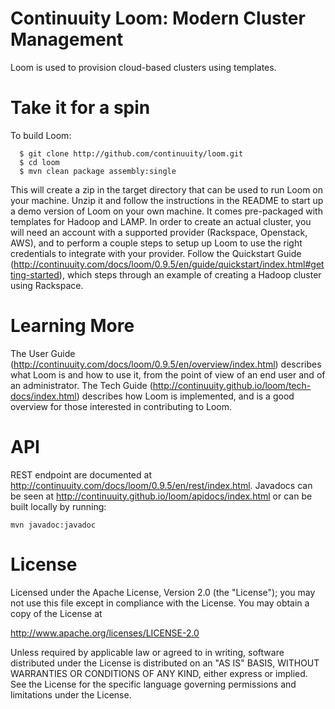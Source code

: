 Continuuity Loom: Modern Cluster Management
================
Loom is used to provision cloud-based clusters using templates.

Take it for a spin
==================
To build Loom:

```
  $ git clone http://github.com/continuuity/loom.git
  $ cd loom
  $ mvn clean package assembly:single
```

This will create a zip in the target directory that can be used to run Loom on your machine. Unzip it 
and follow the instructions in the README to start up a demo version of Loom on your own machine. It 
comes pre-packaged with templates for Hadoop and LAMP. In order to create an actual 
cluster, you will need an account with a supported provider (Rackspace, Openstack, AWS), and to perform 
a couple steps to setup up Loom to use the right credentials to integrate with your provider. Follow 
the Quickstart Guide (http://continuuity.com/docs/loom/0.9.5/en/guide/quickstart/index.html#getting-started),
which steps through an example of creating a Hadoop cluster using Rackspace.

Learning More
=============
The User Guide (http://continuuity.com/docs/loom/0.9.5/en/overview/index.html) describes what Loom is and how
to use it, from the point of view of an end user and of an administrator. The Tech Guide 
(http://continuuity.github.io/loom/tech-docs/index.html) describes how Loom is implemented, and is a good 
overview for those interested in contributing to Loom.

API
===
REST endpoint are documented at http://continuuity.com/docs/loom/0.9.5/en/rest/index.html.
Javadocs can be seen at http://continuuity.github.io/loom/apidocs/index.html or can be
built locally by running:

```
mvn javadoc:javadoc
```

License
=======
Licensed under the Apache License, Version 2.0 (the "License"); you may not use this file except in compliance with the License. You may obtain a copy of the License at

http://www.apache.org/licenses/LICENSE-2.0

Unless required by applicable law or agreed to in writing, software distributed under the License is distributed on an "AS IS" BASIS, WITHOUT WARRANTIES OR CONDITIONS OF ANY KIND, either express or implied. See the License for the specific language governing permissions and limitations under the License.
